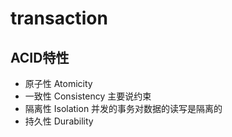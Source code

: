 # transaction

## ACID特性

- 原子性 Atomicity
- 一致性 Consistency 主要说约束
- 隔离性 Isolation 并发的事务对数据的读写是隔离的
- 持久性 Durability
